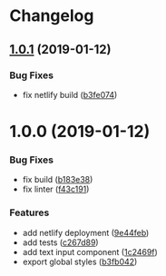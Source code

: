 # Changelog

## [1.0.1](https://github.com/origen-chat/blocks/compare/v1.0.0...v1.0.1) (2019-01-12)


### Bug Fixes

* fix netlify build ([b3fe074](https://github.com/origen-chat/blocks/commit/b3fe074))

# 1.0.0 (2019-01-12)


### Bug Fixes

* fix build ([b183e38](https://github.com/origen-chat/blocks/commit/b183e38))
* fix linter ([f43c191](https://github.com/origen-chat/blocks/commit/f43c191))


### Features

* add netlify deployment ([9e44feb](https://github.com/origen-chat/blocks/commit/9e44feb))
* add tests ([c267d89](https://github.com/origen-chat/blocks/commit/c267d89))
* add text input component ([1c2469f](https://github.com/origen-chat/blocks/commit/1c2469f))
* export global styles ([b3fb042](https://github.com/origen-chat/blocks/commit/b3fb042))
